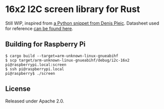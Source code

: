# 16x2 I2C screen library for Rust

Still WIP, inspired from [a Python snippet from Denis Pleic](https://gist.github.com/DenisFromHR/cc863375a6e19dce359d).
Datasheet used for reference [can be found here](https://www.sparkfun.com/datasheets/LCD/ADM1602K-NSW-FBS-3.3v.pdf).

## Building for Raspberry Pi

    $ cargo build --target=arm-unknown-linux-gnueabihf
    $ scp target/arm-unknown-linux-gnueabihf/debug/i2c-16x2 pi@raspberrypi.local:screen
    $ ssh pi@raspberrypi.local
    pi@raspberry$ ./screen

## License

Released under Apache 2.0.
